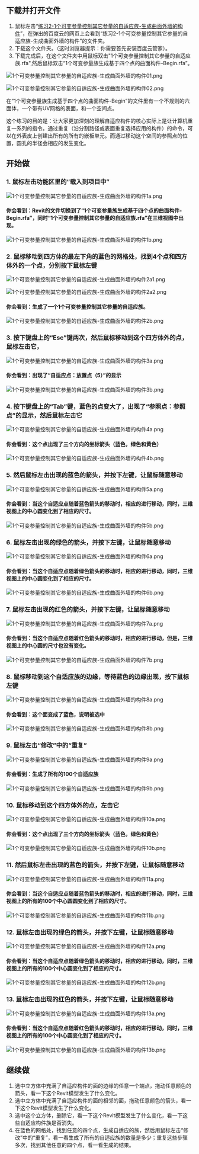 ## 下载并打开文件

1. 鼠标左击“[练习2-1个可变参量控制其它参量的自适应族-生成曲面外墙的构件](http://pan.baidu.com/s/1c1uLdfE)”，在弹出的百度云的网页上会看到“练习2-1个可变参量控制其它参量的自适应族-生成曲面外墙的构件”的文件夹。
2. 下载这个文件夹。（这时浏览器提示：你需要首先安装百度云管家）。
3. 下载完成后，在这个文件夹中用鼠标双击"1个可变参量控制其它参量的自适应族.rfa",然后鼠标双击“1个可变参量族生成基于四个点的曲面构件-Begin.rfa”。

![1个可变参量控制其它参量的自适应族-生成曲面外墙的构件01.png](/images/1个可变参量控制其它参量的自适应族-生成曲面外墙的构件/1个可变参量控制其它参量的自适应族-生成曲面外墙的构件01.png)

![1个可变参量控制其它参量的自适应族-生成曲面外墙的构件02.png](/images/1个可变参量控制其它参量的自适应族-生成曲面外墙的构件/1个可变参量控制其它参量的自适应族-生成曲面外墙的构件02.png)

在“1个可变参量族生成基于四个点的曲面构件-Begin”的文件里有一个不规则的六面体，一个带有UV网格的表面，和一个空间点。

这个练习的目的是：让大家更加深刻的理解自适应构件的核心实际上是让计算机重复一系列的指令。通过重复（沿分割路径或表面重复选择应用的构件）的命令，可以在外表皮上创建出所有的所有的嵌板单元。而通过移动这个空间的参照点的位置，圆孔的半径会相应的发生变化。

## 开始做

### 1. 鼠标左击功能区里的“载入到项目中”

![1个可变参量控制其它参量的自适应族-生成曲面外墙的构件1a.png](/images/1个可变参量控制其它参量的自适应族-生成曲面外墙的构件/1个可变参量控制其它参量的自适应族-生成曲面外墙的构件1a.png)

#### 你会看到：Revit的文件切换到了“1个可变参量族生成基于四个点的曲面构件-Begin.rfa”，同时“1个可变参量控制其它参量的自适应族.rfa”在三维视图中出现。

![1个可变参量控制其它参量的自适应族-生成曲面外墙的构件1b.png](/images/1个可变参量控制其它参量的自适应族-生成曲面外墙的构件/1个可变参量控制其它参量的自适应族-生成曲面外墙的构件1b.png)

### 2. 鼠标移动到四方体的最左下角的蓝色的网格处，找到4个点和四方体外的一个点，分别按下鼠标左键

![1个可变参量控制其它参量的自适应族-生成曲面外墙的构件2a1.png](/images/1个可变参量控制其它参量的自适应族-生成曲面外墙的构件/1个可变参量控制其它参量的自适应族-生成曲面外墙的构件2a1.png)

![1个可变参量控制其它参量的自适应族-生成曲面外墙的构件2a2.png](/images/1个可变参量控制其它参量的自适应族-生成曲面外墙的构件/1个可变参量控制其它参量的自适应族-生成曲面外墙的构件2a2.png)

#### 你会看到：生成了一个1个可变参量控制其它参量的自适应族。

![1个可变参量控制其它参量的自适应族-生成曲面外墙的构件2b.png](/images/1个可变参量控制其它参量的自适应族-生成曲面外墙的构件/1个可变参量控制其它参量的自适应族-生成曲面外墙的构件2b.png)

### 3. 按下键盘上的“Esc”键两次，然后鼠标移动到这个四方体外的点，鼠标左击它，

![1个可变参量控制其它参量的自适应族-生成曲面外墙的构件3a.png](/images/1个可变参量控制其它参量的自适应族-生成曲面外墙的构件/1个可变参量控制其它参量的自适应族-生成曲面外墙的构件3a.png)

#### 你会看到：出现了“自适应点：放置点（5）”的显示

![1个可变参量控制其它参量的自适应族-生成曲面外墙的构件3b.png](/images/1个可变参量控制其它参量的自适应族-生成曲面外墙的构件/1个可变参量控制其它参量的自适应族-生成曲面外墙的构件3b.png)

### 4. 按下键盘上的“Tab”键，蓝色的点变大了，出现了“参照点：参照点”的显示，然后鼠标左击它

![1个可变参量控制其它参量的自适应族-生成曲面外墙的构件4a.png](/images/1个可变参量控制其它参量的自适应族-生成曲面外墙的构件/1个可变参量控制其它参量的自适应族-生成曲面外墙的构件4a.png)

#### 你会看到：这个点出现了三个方向的坐标箭头（蓝色，绿色和黄色）

![1个可变参量控制其它参量的自适应族-生成曲面外墙的构件4b.png](/images/1个可变参量控制其它参量的自适应族-生成曲面外墙的构件/1个可变参量控制其它参量的自适应族-生成曲面外墙的构件4b.png)

### 5. 然后鼠标左击出现的蓝色的箭头，并按下左键，让鼠标随意移动

![1个可变参量控制其它参量的自适应族-生成曲面外墙的构件5a.png](/images/1个可变参量控制其它参量的自适应族-生成曲面外墙的构件/1个可变参量控制其它参量的自适应族-生成曲面外墙的构件5a.png)

#### 你会看到：当这个自适应点随着蓝色箭头的移动时，相应的进行移动，同时，三维视图上的中心圆变化到了相应的尺寸。

![1个可变参量控制其它参量的自适应族-生成曲面外墙的构件5b.png](/images/1个可变参量控制其它参量的自适应族-生成曲面外墙的构件/1个可变参量控制其它参量的自适应族-生成曲面外墙的构件5b.png)

### 6. 鼠标左击出现的绿色的箭头，并按下左键，让鼠标随意移动

![1个可变参量控制其它参量的自适应族-生成曲面外墙的构件6a.png](/images/1个可变参量控制其它参量的自适应族-生成曲面外墙的构件/1个可变参量控制其它参量的自适应族-生成曲面外墙的构件6a.png)

#### 你会看到：当这个自适应点随着绿色箭头的移动时，相应的进行移动，同时，三维视图上的中心圆变化到了相应的尺寸。

![1个可变参量控制其它参量的自适应族-生成曲面外墙的构件6b.png](/images/1个可变参量控制其它参量的自适应族-生成曲面外墙的构件/1个可变参量控制其它参量的自适应族-生成曲面外墙的构件6b.png)

### 7. 鼠标左击出现的红色的箭头，并按下左键，让鼠标随意移动

![1个可变参量控制其它参量的自适应族-生成曲面外墙的构件7a.png](/images/1个可变参量控制其它参量的自适应族-生成曲面外墙的构件/1个可变参量控制其它参量的自适应族-生成曲面外墙的构件7a.png)

#### 你会看到：当这个自适应点随着红色箭头的移动时，相应的进行移动，但是，三维视图上的中心圆的尺寸也没有变化。

![1个可变参量控制其它参量的自适应族-生成曲面外墙的构件7b.png](/images/1个可变参量控制其它参量的自适应族-生成曲面外墙的构件/1个可变参量控制其它参量的自适应族-生成曲面外墙的构件7b.png)

### 8. 鼠标移动到这个自适应族的边缘，等待蓝色的边缘出现，按下鼠标左键

![1个可变参量控制其它参量的自适应族-生成曲面外墙的构件8a.png](/images/1个可变参量控制其它参量的自适应族-生成曲面外墙的构件/1个可变参量控制其它参量的自适应族-生成曲面外墙的构件8a.png)

#### 你会看到：这个面变成了蓝色，说明被选中

![1个可变参量控制其它参量的自适应族-生成曲面外墙的构件8b.png](/images/1个可变参量控制其它参量的自适应族-生成曲面外墙的构件/1个可变参量控制其它参量的自适应族-生成曲面外墙的构件8b.png)

### 9. 鼠标左击“修改”中的“重复”

![1个可变参量控制其它参量的自适应族-生成曲面外墙的构件9a.png](/images/1个可变参量控制其它参量的自适应族-生成曲面外墙的构件/1个可变参量控制其它参量的自适应族-生成曲面外墙的构件9a.png)

#### 你会看到：生成了所有的100个自适应族

![1个可变参量控制其它参量的自适应族-生成曲面外墙的构件9b.png](/images/1个可变参量控制其它参量的自适应族-生成曲面外墙的构件/1个可变参量控制其它参量的自适应族-生成曲面外墙的构件9b.png)

### 10. 鼠标移动到这个四方体外的点，左击它

![1个可变参量控制其它参量的自适应族-生成曲面外墙的构件10a.png](/images/1个可变参量控制其它参量的自适应族-生成曲面外墙的构件/1个可变参量控制其它参量的自适应族-生成曲面外墙的构件10a.png)

#### 你会看到：这个点出现了三个方向的坐标箭头（蓝色，绿色和黄色）

![1个可变参量控制其它参量的自适应族-生成曲面外墙的构件10b.png](/images/1个可变参量控制其它参量的自适应族-生成曲面外墙的构件/1个可变参量控制其它参量的自适应族-生成曲面外墙的构件10b.png)

### 11. 然后鼠标左击出现的蓝色的箭头，并按下左键，让鼠标随意移动

![1个可变参量控制其它参量的自适应族-生成曲面外墙的构件11a.png](/images/1个可变参量控制其它参量的自适应族-生成曲面外墙的构件/1个可变参量控制其它参量的自适应族-生成曲面外墙的构件11a.png)

#### 你会看到：当这个自适应点随着蓝色箭头的移动时，相应的进行移动，同时，三维视图上的所有的100个中心圆圆变化到了相应的尺寸。

![1个可变参量控制其它参量的自适应族-生成曲面外墙的构件11b.png](/images/1个可变参量控制其它参量的自适应族-生成曲面外墙的构件/1个可变参量控制其它参量的自适应族-生成曲面外墙的构件11b.png)

### 12. 鼠标左击出现的绿色的箭头，并按下左键，让鼠标随意移动

![1个可变参量控制其它参量的自适应族-生成曲面外墙的构件12a.png](/images/1个可变参量控制其它参量的自适应族-生成曲面外墙的构件/1个可变参量控制其它参量的自适应族-生成曲面外墙的构件12a.png)

#### 你会看到：当这个自适应点随着绿色箭头的移动时，相应的进行移动，同时，三维视图上的所有的100个中心圆变化到了相应的尺寸。

![1个可变参量控制其它参量的自适应族-生成曲面外墙的构件12b.png](/images/1个可变参量控制其它参量的自适应族-生成曲面外墙的构件/1个可变参量控制其它参量的自适应族-生成曲面外墙的构件12b.png)

### 13. 鼠标左击出现的红色的箭头，并按下左键，让鼠标随意移动

![1个可变参量控制其它参量的自适应族-生成曲面外墙的构件13a.png](/images/1个可变参量控制其它参量的自适应族-生成曲面外墙的构件/1个可变参量控制其它参量的自适应族-生成曲面外墙的构件13a.png)

#### 你会看到：当这个自适应点随着红色箭头的移动时，相应的进行移动，同时，三维视图上的所有的100个中心圆变化到了相应的尺寸。

![1个可变参量控制其它参量的自适应族-生成曲面外墙的构件13b.png](/images/1个可变参量控制其它参量的自适应族-生成曲面外墙的构件/1个可变参量控制其它参量的自适应族-生成曲面外墙的构件13b.png)

## 继续做

1. 选中立方体中充满了自适应构件的面的边缘的任意一个端点，拖动任意颜色的箭头，看一下这个Revit模型发生了什么变化。
2. 选中立方体中充满了自适应构件的面的相邻的面，拖动任意颜色的箭头，看一下这个Revit模型发生了什么变化。
3. 选中这个立方体，删除它，看一下这个Revit模型发生了什么变化，看一下这些自适应构件族是否消失。
4. 在蓝色的网格处，找到任意的四个点，生成自适应的族，然后用鼠标左击“修改”中的“重复”，看一看生成了所有的自适应族的数量是多少；重复这些步骤多次，找到其他任意的四个点，看一看生成的结果。



